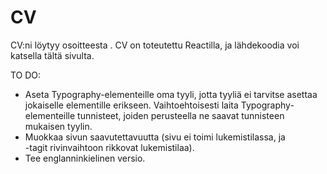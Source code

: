# CV

CV:ni löytyy osoitteesta . CV on toteutettu Reactilla, ja lähdekoodia voi katsella tältä sivulta.

TO DO:

- Aseta Typography-elementeille oma tyyli, jotta tyyliä ei tarvitse asettaa jokaiselle elementille erikseen. Vaihtoehtoisesti laita Typography-elementeille tunnisteet, joiden perusteella ne saavat tunnisteen mukaisen tyylin.
- Muokkaa sivun saavutettavuutta (sivu ei toimi lukemistilassa, ja <br/> -tagit rivinvaihtoon rikkovat lukemistilaa).
- Tee englanninkielinen versio.
